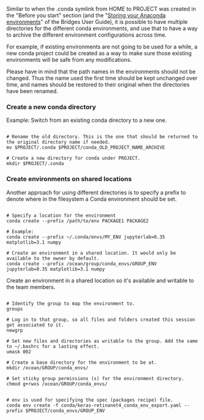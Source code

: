 
Similar to when the .conda symlink from HOME to PROJECT was created in the "Before you start" section (and the
"[Storing your Anaconda environments](http://www.psc.edu/resources/software/anaconda)" of the Bridges User Guide), it is
possible to
have multiple directories for the different conda environments, and use that to have a way to archive the different
environment configurations across time.

For example, if existing environments are not going to be used for a while, a new conda
project could be created as a way to make sure those existing environments will be safe from any modifications.

Please have in mind that the path names in the environments should not be changed. Thus the name used the first time
should be kept unchanged over time, and names should be restored to their original when the directories have been
renamed.

### Create a new conda directory

Example: Switch from an existing conda directory to a new one.

```shell

# Rename the old directory. This is the one that should be returned to the original directory name if needed.
mv $PROJECT/.conda $PROJECT/conda_OLD_PROJECT_NAME_ARCHIVE  

# Create a new directory for conda under PROJECT.
mkdir $PROJECT/.conda

```

### Create environments on shared locations

Another approach for using different directories is to specify a prefix to denote where in the filesystem a Conda
environment should be set.

```shell

# Specify a location for the environment
conda create --prefix /path/to/env PACKAGE1 PACKAGE2

# Example:
conda create --prefix ~/.conda/envs/MY_ENV jupyterlab=0.35 matplotlib=3.1 numpy

# Create an environment in a shared location. It would only be available to the owner by default.
conda create --prefix /ocean/group/conda_envs/GROUP_ENV jupyterlab=0.35 matplotlib=3.1 numpy  
```

Create an environment in a shared location so it's available and writable to the team members.

```shell

# Identify the group to map the environment to.
groups 

# Log in to that group, so all files and folders created this session get associated to it.
newgrp  

# Set new files and directories as writable to the group. Add the same to ~/.bashrc for a lasting effect.
umask 002  

# Create a base directory for the environment to be at.
mkdir /ocean/GROUP/conda_envs/  

# Set sticky group permissions (s) for the environment directory.
chmod g+rwxs /ocean/GROUP/conda_envs/  


# env is used for specifying the spec (packages recipe) file.
conda env create -f conda/keras-retinanet4_conda_env_export.yaml --prefix $PROJECT/conda_envs/GROUP_ENV  
```

